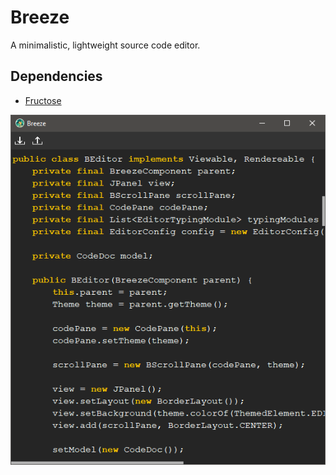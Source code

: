 # Breeze
A minimalistic, lightweight source code editor.

## Dependencies
* [Fructose](https://github.com/fwcd/Fructose)

![Screenshot](https://github.com/fwcd/Breeze/blob/master/screenshot.png?raw=true)
